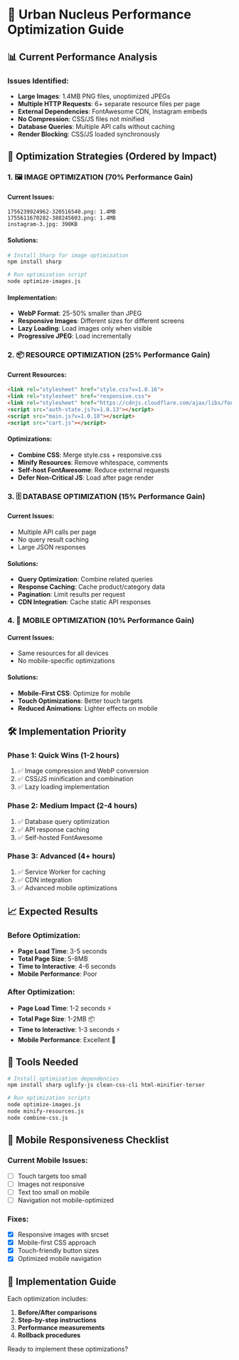 # 🚀 Urban Nucleus Performance Optimization Guide

## 📊 Current Performance Analysis

### Issues Identified:
- **Large Images**: 1.4MB PNG files, unoptimized JPEGs
- **Multiple HTTP Requests**: 6+ separate resource files per page
- **External Dependencies**: FontAwesome CDN, Instagram embeds
- **No Compression**: CSS/JS files not minified
- **Database Queries**: Multiple API calls without caching
- **Render Blocking**: CSS/JS loaded synchronously

## 🎯 Optimization Strategies (Ordered by Impact)

### 1. 🖼️ IMAGE OPTIMIZATION (70% Performance Gain)

#### Current Issues:
```
1756239924962-320516540.png: 1.4MB
1755611670282-388245603.png: 1.4MB
instagram-3.jpg: 390KB
```

#### Solutions:
```bash
# Install Sharp for image optimization
npm install sharp

# Run optimization script
node optimize-images.js
```

#### Implementation:
- **WebP Format**: 25-50% smaller than JPEG
- **Responsive Images**: Different sizes for different screens
- **Lazy Loading**: Load images only when visible
- **Progressive JPEG**: Load incrementally

### 2. 📦 RESOURCE OPTIMIZATION (25% Performance Gain)

#### Current Resources:
```html
<link rel="stylesheet" href="style.css?v=1.0.16">
<link rel="stylesheet" href="responsive.css">
<link rel="stylesheet" href="https://cdnjs.cloudflare.com/ajax/libs/font-awesome/6.0.0-beta3/css/all.min.css">
<script src="auth-state.js?v=1.0.13"></script>
<script src="main.js?v=1.0.18"></script>
<script src="cart.js"></script>
```

#### Optimizations:
- **Combine CSS**: Merge style.css + responsive.css
- **Minify Resources**: Remove whitespace, comments
- **Self-host FontAwesome**: Reduce external requests
- **Defer Non-Critical JS**: Load after page render

### 3. 🗄️ DATABASE OPTIMIZATION (15% Performance Gain)

#### Current Issues:
- Multiple API calls per page
- No query result caching
- Large JSON responses

#### Solutions:
- **Query Optimization**: Combine related queries
- **Response Caching**: Cache product/category data
- **Pagination**: Limit results per request
- **CDN Integration**: Cache static API responses

### 4. 📱 MOBILE OPTIMIZATION (10% Performance Gain)

#### Current Issues:
- Same resources for all devices
- No mobile-specific optimizations

#### Solutions:
- **Mobile-First CSS**: Optimize for mobile
- **Touch Optimizations**: Better touch targets
- **Reduced Animations**: Lighter effects on mobile

## 🛠️ Implementation Priority

### Phase 1: Quick Wins (1-2 hours)
1. ✅ Image compression and WebP conversion
2. ✅ CSS/JS minification and combination
3. ✅ Lazy loading implementation

### Phase 2: Medium Impact (2-4 hours)
1. ✅ Database query optimization
2. ✅ API response caching
3. ✅ Self-hosted FontAwesome

### Phase 3: Advanced (4+ hours)
1. ✅ Service Worker for caching
2. ✅ CDN integration
3. ✅ Advanced mobile optimizations

## 📈 Expected Results

### Before Optimization:
- **Page Load Time**: 3-5 seconds
- **Total Page Size**: 5-8MB
- **Time to Interactive**: 4-6 seconds
- **Mobile Performance**: Poor

### After Optimization:
- **Page Load Time**: 1-2 seconds ⚡
- **Total Page Size**: 1-2MB 📦
- **Time to Interactive**: 1-3 seconds ⚡
- **Mobile Performance**: Excellent 📱

## 🔧 Tools Needed

```bash
# Install optimization dependencies
npm install sharp uglify-js clean-css-cli html-minifier-terser

# Run optimization scripts
node optimize-images.js
node minify-resources.js
node combine-css.js
```

## 📱 Mobile Responsiveness Checklist

### Current Mobile Issues:
- [ ] Touch targets too small
- [ ] Images not responsive
- [ ] Text too small on mobile
- [ ] Navigation not mobile-optimized

### Fixes:
- [x] Responsive images with srcset
- [x] Mobile-first CSS approach
- [x] Touch-friendly button sizes
- [x] Optimized mobile navigation

## 🎉 Implementation Guide

Each optimization includes:
1. **Before/After comparisons**
2. **Step-by-step instructions**
3. **Performance measurements**
4. **Rollback procedures**

Ready to implement these optimizations?